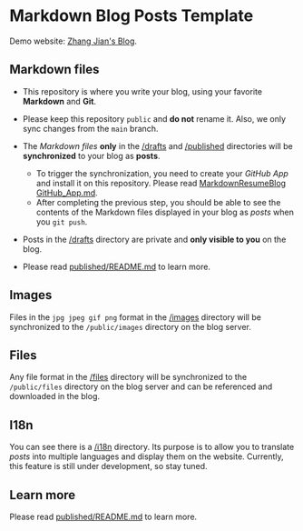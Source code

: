 # Markdown Blog Posts Template

Demo website: [Zhang Jian's Blog](https://zhangjian.blog).

## Markdown files

- This repository is where you write your blog, using your favorite **Markdown** and **Git**.
- Please keep this repository `public` and **do not** rename it. Also, we only sync changes from the `main` branch.
- The *Markdown files* **only** in the [/drafts](/drafts) and [/published](/published) directories will be **synchronized** to your blog as **posts**.

    - To trigger the synchronization, you need to create your *GitHub App* and install it on this repository. Please read [MarkdownResumeBlog GitHub_App.md](https://github.com/CoderResume/markdown-resume-blog/blob/main/documents/GitHub_App.md).
	- After completing the previous step, you should be able to see the contents of the Markdown files displayed in your blog as *posts* when you `git push`. 

- Posts in the [/drafts](/drafts) directory are private and **only visible to you** on the blog.
- Please read [published/README.md](/published/README.md) to learn more.

## Images

Files in the `jpg jpeg gif png` format in the [/images](/images) directory will be synchronized to the `/public/images` directory on the blog server.

## Files

Any file format in the [/files](/files) directory will be synchronized to the `/public/files` directory on the blog server and can be referenced and downloaded in the blog.

## I18n

You can see there is a [/i18n](/i18n) directory. Its purpose is to allow you to translate *posts* into multiple languages and display them on the website. Currently, this feature is still under development, so stay tuned.

## Learn more

Please read [published/README.md](/published/README.md) to learn more.
